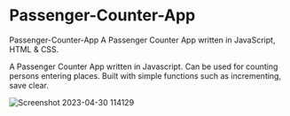 # Passenger-Counter-App
Passenger-Counter-App A Passenger Counter App written in  JavaScript, HTML  &amp; CSS.

A Passenger Counter App written in Javascript. Can be used for counting persons entering places. Built with simple functions such as incrementing, save clear.      
  
![Screenshot 2023-04-30 114129](https://user-images.githubusercontent.com/98957798/235338679-10e5bf31-75ce-4431-9e3d-449be4e876a1.png)
   
  
